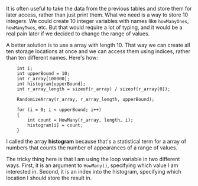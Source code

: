 It is often useful to take the data from the previous tables and store them for later access, rather than just print them. What we need is a way to store 10 integers.  We could create 10 integer variables with names like `howManyOnes`, `howManyTwos`, etc.  But that would require a lot of typing, and it would be a real pain later if we decided to change the range of values.

A better solution is to use a array with length 10.  That way we can create all ten storage locations at once and we can access them using indices, rather than ten different names. Here's how:

```code
    int i;
    int upperBound = 10;
    int r_array[100000];
    int histogram[upperBound];
    int r_array_length = sizeof(r_array) / sizeof(r_array[0]);
  
    RandomizeArray(r_array, r_array_length, upperBound);

    for (i = 0; i < upperBound; i++) 
    {
        int count = HowMany(r_array, length, i);
        histogram[i] = count;
    }  
```
I called the array **histogram** because that's a statistical term for a array of numbers that counts the number of appearances of a range of values.


The tricky thing here is that I am using the loop variable in two different ways.  First, it is an argument to `HowMany()`, specifying which value I am interested in.  Second, it is an index into the histogram, specifying which location I should store the result in.